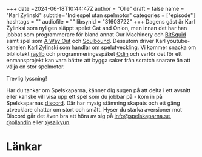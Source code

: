 +++
date =2024-06-18T10:44:47Z
author = "Olle"
draft = false 
name = "Karl Zylinski"
subtitle="Indiespel utan spelmotor"
categories = ["episode"]
hashtags = ""
audiofile = ""
libsynid = "31603722"
+++
Dagens gäst är Karl Zylinksi som nyligen släppt spelet Cat and Onion, men innan det har han jobbat som programmerare för bland annat Our Machinery och [BitSquid](https://en.wikipedia.org/wiki/Bitsquid) samt spel som [A Way Out](https://store.steampowered.com/app/1222700/A_Way_Out/) och [Soulbound](https://store.steampowered.com/app/2211130/SOULBOUND/). Dessutom driver Karl youtube-kanelen [Karl Zylinski](https://www.youtube.com/@karl_zylinski) som handlar om spelutveckling. Vi kommer snacka om bibliotekt [raylib](https://www.raylib.com/) och programmeringsspåket [Odin](https://odin-lang.org/) och varför det för ett enmansprojekt kan vara bättre att bygga saker från scratch snarare än att välja en stor spelmotor.


Trevlig lyssning!

Har du tankar om Spelskaparna, känner dig sugen på att delta i ett avsnitt eller kanske vill visa upp ett spel som du jobbar på - kom in på Spelskaparnas [discord](https://discord.gg/hBHEXss). Där har mysig stämning skapats och ett gäng utvecklare chattar om stort och smått. Hyser du starka aversioner mot Discord går det även bra att höra av sig på info@spelskaparna.se, [@ollandin](https://twitter.com/ollelandin) eller [@saikyun](https://twitter.com/Saikyun).

# Länkar

